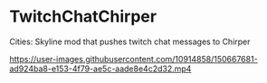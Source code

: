 # TwitchChatChirper
Cities: Skyline mod that pushes twitch chat messages to Chirper


https://user-images.githubusercontent.com/10914858/150667681-ad924ba8-e153-4f79-ae5c-aade8e4c2d32.mp4

